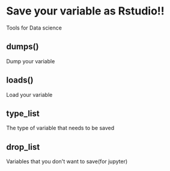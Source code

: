 # Save your variable as Rstudio!!
Tools for Data science
## dumps()
Dump your variable
## loads()
Load your variable
## type_list
The type of variable that needs to be saved
## drop_list
Variables that you don't want to save(for jupyter)